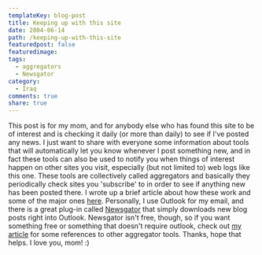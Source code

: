 ```yaml
---
templateKey: blog-post
title: Keeping up with this site
date: 2004-06-14
path: /keeping-up-with-this-site
featuredpost: false
featuredimage:
tags:
  - aggregators
  - Newsgator
category:
  - Iraq
comments: true
share: true
---
```


This post is for my mom, and for anybody else who has found this site to be of interest and is checking it daily (or more than daily) to see if I've posted any news. I just want to share with everyone some information about tools that will automatically let you know whenever I post something new, and in fact these tools can also be used to notify you when things of interest happen on other sites you visit, especially (but not limited to) web logs like this one. These tools are collectively called aggregators and basically they periodically check sites you 'subscribe' to in order to see if anything new has been posted there. I wrote up a brief article about how these work and some of the major ones [here](http://armysteve.com/armysteve/articles/213.aspx). Personally, I use Outlook for my email, and there is a great plug-in called [Newsgator](http://newsgator.com) that simply downloads new blog posts right into Outlook. Newsgator isn't free, though, so if you want something free or something that doesn't require outlook, check out [my article](http://armysteve.com/armysteve/articles/213.aspx) for some references to other aggregator tools. Thanks, hope that helps. I love you, mom! :)
